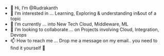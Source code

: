 - 👋 Hi, I’m @Rudrakanth
- 👀 I’m interested in ... Learning, Exploring & understanding in&out of a topic
- 🌱 I’m currently ... into New Tech Cloud, Middleware, ML
- 💞️ I’m looking to collaborate ...  on Projects involving Cloud, Integration, Devops
- 📫 How to reach me ... Drop me a message on my email.. you need to find it yourself :slightly_smiling_face: 

<!---
Rudrakanth/Rudrakanth is a ✨ special ✨ repository because its `README.md` (this file) appears on your GitHub profile.
You can click the Preview link to take a look at your changes.
--->
